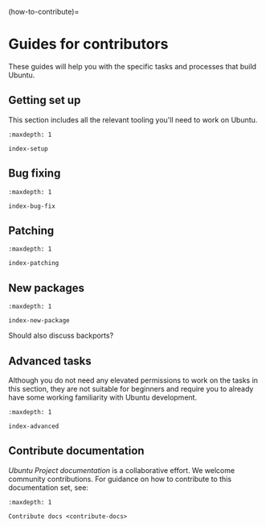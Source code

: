 (how-to-contribute)=
# Guides for contributors

These guides will help you with the specific tasks and processes that build
Ubuntu.

## Getting set up

This section includes all the relevant tooling you'll need to work on Ubuntu.

```{toctree}
:maxdepth: 1

index-setup
```

## Bug fixing

```{toctree}
:maxdepth: 1

index-bug-fix
```


## Patching

```{toctree}
:maxdepth: 1

index-patching
```

## New packages

```{toctree}
:maxdepth: 1

index-new-package
```

Should also discuss backports?

## Advanced tasks

Although you do not need any elevated permissions to work on the tasks in this
section, they are not suitable for beginners and require you to already have
some working familiarity with Ubuntu development. 

```{toctree}
:maxdepth: 1

index-advanced
```

## Contribute documentation

*Ubuntu Project documentation* is a collaborative effort. We welcome community contributions. For guidance on how to contribute to this documentation set, see:

```{toctree}
:maxdepth: 1

Contribute docs <contribute-docs>
```

